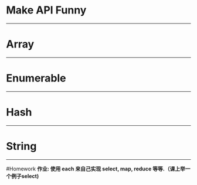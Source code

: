 # Make API Funny

---

# Array

---

# Enumerable

---

# Hash

---

# String

---

#Homework
**作业: 使用 each 来自己实现 select, map, reduce 等等.（课上举一个例子select)**

